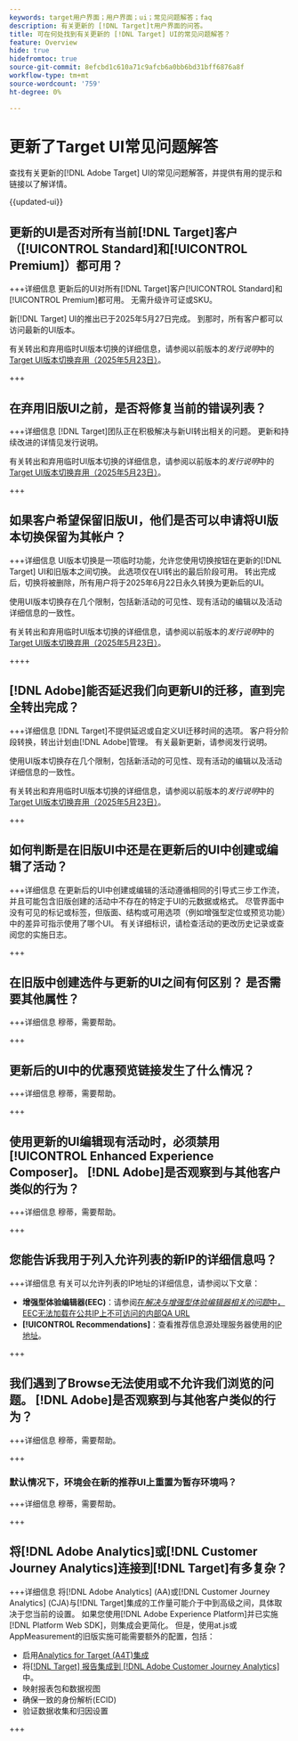 ```yaml
---
keywords: target用户界面；用户界面；ui；常见问题解答；faq
description: 有关更新的 [!DNL Target]t用户界面的问答。
title: 可在何处找到有关更新的 [!DNL Target] UI的常见问题解答？
feature: Overview
hide: true
hidefromtoc: true
source-git-commit: 8efcbd1c610a71c9afcb6a0bb6bd31bff6876a8f
workflow-type: tm+mt
source-wordcount: '759'
ht-degree: 0%

---
```


# 更新了Target UI常见问题解答

查找有关更新的[!DNL Adobe Target] UI的常见问题解答，并提供有用的提示和链接以了解详情。

{{updated-ui}}

## 更新的UI是否对所有当前[!DNL Target]客户（[!UICONTROL Standard]和[!UICONTROL Premium]）都可用？

+++详细信息
更新后的UI对所有[!DNL Target]客户[!UICONTROL Standard]和[!UICONTROL Premium]都可用。 无需升级许可证或SKU。

新[!DNL Target] UI的推出已于2025年5月27日完成。 到那时，所有客户都可以访问最新的UI版本。

有关转出和弃用临时UI版本切换的详细信息，请参阅以前版本的&#x200B;*发行说明*&#x200B;中的[Target UI版本切换弃用（2025年5月23日）](/help/main/r-release-notes/release-notes-for-previous-releases.md#toggle)。

+++

## 在弃用旧版UI之前，是否将修复当前的错误列表？

+++详细信息
[!DNL Target]团队正在积极解决与新UI转出相关的问题。 更新和持续改进的详情见发行说明。

有关转出和弃用临时UI版本切换的详细信息，请参阅以前版本的&#x200B;*发行说明*&#x200B;中的[Target UI版本切换弃用（2025年5月23日）](/help/main/r-release-notes/release-notes-for-previous-releases.md#toggle)。

+++

## 如果客户希望保留旧版UI，他们是否可以申请将UI版本切换保留为其帐户？

+++详细信息
UI版本切换是一项临时功能，允许您使用切换按钮在更新的[!DNL Target] UI和旧版本之间切换。 此选项仅在UI转出的最后阶段可用。 转出完成后，切换将被删除，所有用户将于2025年6月22日永久转换为更新后的UI。

使用UI版本切换存在几个限制，包括新活动的可见性、现有活动的编辑以及活动详细信息的一致性。

有关转出和弃用临时UI版本切换的详细信息，请参阅以前版本的&#x200B;*发行说明*&#x200B;中的[Target UI版本切换弃用（2025年5月23日）](/help/main/r-release-notes/release-notes-for-previous-releases.md#toggle)。

++++

## [!DNL Adobe]能否延迟我们向更新UI的迁移，直到完全转出完成？

+++详细信息
[!DNL Target]不提供延迟或自定义UI迁移时间的选项。 客户将分阶段转换，转出计划由[!DNL Adobe]管理。 有关最新更新，请参阅发行说明。

使用UI版本切换存在几个限制，包括新活动的可见性、现有活动的编辑以及活动详细信息的一致性。

有关转出和弃用临时UI版本切换的详细信息，请参阅以前版本的&#x200B;*发行说明*&#x200B;中的[Target UI版本切换弃用（2025年5月23日）](/help/main/r-release-notes/release-notes-for-previous-releases.md#toggle)。

+++

## 如何判断是在旧版UI中还是在更新后的UI中创建或编辑了活动？

+++详细信息
在更新后的UI中创建或编辑的活动遵循相同的引导式三步工作流，并且可能包含旧版创建的活动中不存在的特定于UI的元数据或格式。 尽管界面中没有可见的标记或标签，但版面、结构或可用选项（例如增强型定位或预览功能）中的差异可指示使用了哪个UI。 有关详细标识，请检查活动的更改历史记录或查阅您的实施日志。

+++

## 在旧版中创建选件与更新的UI之间有何区别？ 是否需要其他属性？

+++详细信息
穆蒂，需要帮助。

+++

## 更新后的UI中的优惠预览链接发生了什么情况？

+++详细信息
穆蒂，需要帮助。

+++

## 使用更新的UI编辑现有活动时，必须禁用[!UICONTROL Enhanced Experience Composer]。 [!DNL Adobe]是否观察到与其他客户类似的行为？

+++详细信息
穆蒂，需要帮助。

+++

## 您能告诉我用于列入允许列表的新IP的详细信息吗？

+++详细信息
有关可以允许列表的IP地址的详细信息，请参阅以下文章：

* **增强型体验编辑器(EEC)**：请参阅[在&#x200B;*解决与增强型体验编辑器相关的问题*&#x200B;中，EEC无法加载在公共IP上不可访问的内部QA URL](/help/main/c-experiences/c-visual-experience-composer/r-troubleshoot-composer/troubleshooting-issues-related-to-the-enhanced-experience-composer-eec.md#section_D29E96911D5C401889B5EACE267F13CF)
* **[!UICONTROL Recommendations]**：查看推荐信息源处理服务器使用的[IP地址](/help/main/c-recommendations/c-recommendations-faq/ip-addresses-marketing-cloud.md)。

+++

## 我们遇到了Browse无法使用或不允许我们浏览的问题。 [!DNL Adobe]是否观察到与其他客户类似的行为？

+++详细信息
穆蒂，需要帮助。

+++

### 默认情况下，环境会在新的推荐UI上重置为暂存环境吗？

+++详细信息
穆蒂，需要帮助。

+++

## 将[!DNL Adobe Analytics]或[!DNL Customer Journey Analytics]连接到[!DNL Target]有多复杂？

+++详细信息
将[!DNL Adobe Analytics] (AA)或[!DNL Customer Journey Analytics] (CJA)与[!DNL Target]集成的工作量可能介于中到高级之间，具体取决于您当前的设置。 如果您使用[!DNL Adobe Experience Platform]并已实施[!DNL Platform Web SDK]，则集成会更简化。 但是，使用at.js或AppMeasurement的旧版实施可能需要额外的配置，包括：

* 启用[Analytics for Target (A4T)集成](/help/main/c-integrating-target-with-mac/a4t/a4t.md)
* 将[[!DNL Target] 报告集成到 [!DNL Adobe Customer Journey Analytics]](/help/main/c-integrating-target-with-mac/cja/target-reporting-in-cja.md)中。
* 映射报表包和数据视图
* 确保一致的身份解析(ECID)
* 验证数据收集和归因设置

+++




